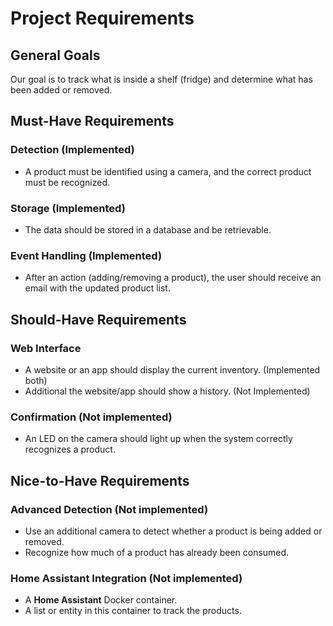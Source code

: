 # Project Requirements

## General Goals
Our goal is to track what is inside a shelf (fridge) and determine what has been added or removed.

## Must-Have Requirements

### Detection (Implemented)
- A product must be identified using a camera, and the correct product must be recognized. 

### Storage (Implemented)
- The data should be stored in a database and be retrievable. 

### Event Handling (Implemented)
- After an action (adding/removing a product), the user should receive an email with the updated product list. 

## Should-Have Requirements

### Web Interface
- A website or an app should display the current inventory. (Implemented both)
- Additional the website/app should show a history. (Not Implemented)

### Confirmation (Not implemented)
- An LED on the camera should light up when the system correctly recognizes a product. 

## Nice-to-Have Requirements

### Advanced Detection (Not implemented)
- Use an additional camera to detect whether a product is being added or removed.
- Recognize how much of a product has already been consumed.

### Home Assistant Integration (Not implemented)
- A **Home Assistant** Docker container.
- A list or entity in this container to track the products.
